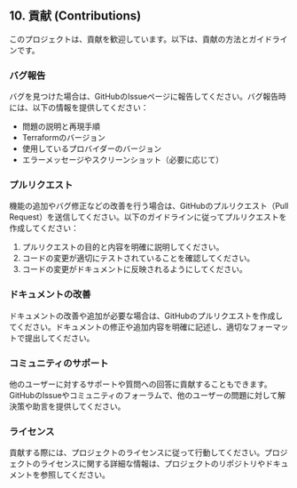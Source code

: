 ## 10. 貢献 (Contributions)

このプロジェクトは、貢献を歓迎しています。以下は、貢献の方法とガイドラインです。

### バグ報告

バグを見つけた場合は、GitHubのIssueページに報告してください。バグ報告時には、以下の情報を提供してください：

- 問題の説明と再現手順
- Terraformのバージョン
- 使用しているプロバイダーのバージョン
- エラーメッセージやスクリーンショット（必要に応じて）

### プルリクエスト

機能の追加やバグ修正などの改善を行う場合は、GitHubのプルリクエスト（Pull Request）を送信してください。以下のガイドラインに従ってプルリクエストを作成してください：

1. プルリクエストの目的と内容を明確に説明してください。
2. コードの変更が適切にテストされていることを確認してください。
3. コードの変更がドキュメントに反映されるようにしてください。

### ドキュメントの改善

ドキュメントの改善や追加が必要な場合は、GitHubのプルリクエストを作成してください。ドキュメントの修正や追加内容を明確に記述し、適切なフォーマットで提出してください。

### コミュニティのサポート

他のユーザーに対するサポートや質問への回答に貢献することもできます。GitHubのIssueやコミュニティのフォーラムで、他のユーザーの問題に対して解決策や助言を提供してください。

### ライセンス

貢献する際には、プロジェクトのライセンスに従って行動してください。プロジェクトのライセンスに関する詳細な情報は、プロジェクトのリポジトリやドキュメントを参照してください。
